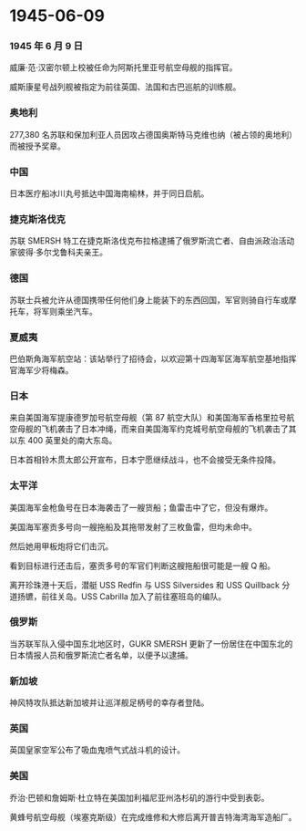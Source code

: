 # 1945-06-09

### 1945 年 6 月 9 日

威廉·范·汉密尔顿上校被任命为阿斯托里亚号航空母舰的指挥官。

威斯康星号战列舰被指定为前往英国、法国和古巴巡航的训练舰。

### 奥地利

277,380
名苏联和保加利亚人员因攻占德国奥斯特马克维也纳（被占领的奥地利）而被授予奖章。

### 中国

日本医疗船冰川丸号抵达中国海南榆林，并于同日启航。

### 捷克斯洛伐克

苏联 SMERSH
特工在捷克斯洛伐克布拉格逮捕了俄罗斯流亡者、自由派政治活动家彼得·多尔戈鲁科夫亲王。

### 德国

苏联士兵被允许从德国携带任何他们身上能装下的东西回国，军官则骑自行车或摩托车，将军则乘坐汽车。

### 夏威夷

巴伯斯角海军航空站：该站举行了招待会，以欢迎第十四海军区海军航空基地指挥官海军少将梅森。

### 日本

来自美国海军提康德罗加号航空母舰（第 87
航空大队）和美国海军香格里拉号航空母舰的飞机袭击了日本冲绳，而来自美国海军约克城号航空母舰的飞机袭击了其以东
400 英里处的南大东岛。

日本首相铃木贯太郎公开宣布，日本宁愿继续战斗，也不会接受无条件投降。

### 太平洋

美国海军金枪鱼号在日本海袭击了一艘货船；鱼雷击中了它，但没有爆炸。

美国海军塞贡多号向一艘拖船及其拖带发射了三枚鱼雷，但均未命中。

然后她用甲板炮将它们击沉。

看到目标进行还击后，塞贡多号的军官们判断这艘拖船很可能是一艘 Q 船。

离开珍珠港十天后，潜艇 USS Redfin 与 USS Silversides 和 USS Quillback
分道扬镳，前往关岛。USS Cabrilla 加入了前往塞班岛的编队。

### 俄罗斯

当苏联军队入侵中国东北地区时，GUKR SMERSH
更新了一份居住在中国东北的日本情报人员和俄罗斯流亡者名单，以便予以逮捕。

### 新加坡

神风特攻队抵达新加坡并让巡洋舰足柄号的幸存者登陆。

### 英国

英国皇家空军公布了吸血鬼喷气式战斗机的设计。

### 美国

乔治·巴顿和詹姆斯·杜立特在美国加利福尼亚州洛杉矶的游行中受到表彰。

黄蜂号航空母舰（埃塞克斯级）在完成维修和大修后离开普吉特海湾海军造船厂。